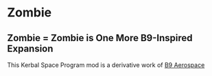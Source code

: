 # Zombie

## Zombie = Zombie is One More B9-Inspired Expansion

This Kerbal Space Program mod is a derivative work of [B9 Aerospace](https://bitbucket.org/Taverius/b9-aerospace)

